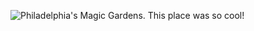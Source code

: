 ![Philadelphia's Magic Gardens. This place was so cool!](/imagenesDiapositiva.jpg "Philadelphia's Magic Gardens")
